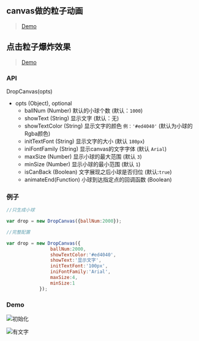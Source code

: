 ## canvas做的粒子动画  
 
>  [Demo](https://hongxinzz.github.io/my-javascript-utils/canvas/canvas.html)
 
## 点击粒子爆炸效果  
  
>  [Demo](https://hongxinzz.github.io/my-javascript-utils/ClickParticles)

 ### API
 DropCanvas(opts)
 - opts (Object), optional
   - ballNum (Number) 默认的小球个数 (默认：`1000`)
   - showText (String) 显示文字 (默认：无)
   - showTextColor (String)  显示文字的颜色 `例：'#ed4040'` (默认为小球的Rgba颜色)
   - initTextFont (String) 显示文字的大小 (默认 `180px`)
   - iniFontFamily (String) 显示canvas的文字字体 (默认 `Arial`)
   - maxSize (Number) 显示小球的最大范围 (默认 `3`) 
   - minSize (Number) 显示小球的最小范围 (默认 `1`)
   - isCanBack (Boolean) 文字展现之后小球是否归位 (默认:`true`)
   - animateEnd(Function) 小球到达指定点的回调函数 (Boolean)

### 例子
```js
//只生成小球

var drop = new DropCanvas({ballNum:2000});
```
```js
//完整配置

var drop = new DropCanvas({
				ballNum:2000,
				showTextColor:'#ed4040',
				showText:'显示文字',
				initTextFont:'100px',
				iniFontFamily:'Arial',
				maxSize:4,
				minSize:1
			});
```
### Demo
![初始化](https://raw.githubusercontent.com/hongxinzz/my-javascript-utils/master/canvas/demo.png)


![有文字](https://raw.githubusercontent.com/hongxinzz/my-javascript-utils/master/canvas/text.png)
